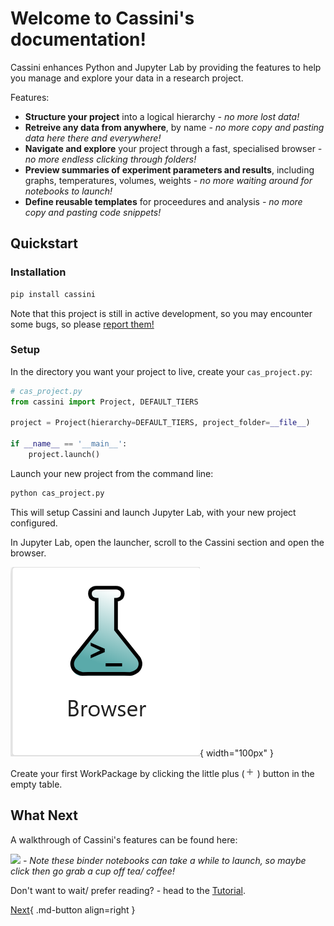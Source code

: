 # Welcome to Cassini's documentation!

Cassini enhances Python and Jupyter Lab by providing the features to help you manage and explore your data in a research project.

Features:

* **Structure your project** into a logical hierarchy _- no more lost data!_
* **Retreive any data from anywhere**, by name _- no more copy and pasting data here there and everywhere!_
* **Navigate and explore** your project through a fast, specialised browser _- no more endless clicking through folders!_
* **Preview summaries of experiment parameters and results**, including graphs, temperatures, volumes, weights _- no more waiting around for notebooks to launch!_
* **Define reusable templates** for proceedures and analysis _- no more copy and pasting code snippets!_

## Quickstart

### Installation

```bash
pip install cassini
```

Note that this project is still in active development, so you may encounter some bugs, so please [report them!](https://github.com/0Hughman0/Cassini/issues/new)

### Setup

In the directory you want your project to live, create your `cas_project.py`:

```python
# cas_project.py
from cassini import Project, DEFAULT_TIERS

project = Project(hierarchy=DEFAULT_TIERS, project_folder=__file__)

if __name__ == '__main__':
    project.launch()
```

Launch your new project from the command line:

```bash
python cas_project.py
```

This will setup Cassini and launch Jupyter Lab, with your new project configured.

In Jupyter Lab, open the launcher, scroll to the Cassini section and open the browser.

![browser button](./static/cassini-launcher.png){ width="100px" }

Create your first WorkPackage by clicking the little plus (<svg xmlns="http://www.w3.org/2000/svg" width="16" viewBox="0 0 24 24" data-icon="ui-components:add" class=""><g xmlns="http://www.w3.org/2000/svg" class="jp-icon3" fill="#616161"><path d="M19 13h-6v6h-2v-6H5v-2h6V5h2v6h6v2z"></path></g></svg>
) button in the empty table.

## What Next

A walkthrough of Cassini's features can be found here:

<div>
<a href="https://mybinder.org/v2/gh/0Hughman0/Cassini/0.3.x?urlpath=lab/tree/Introduction.ipynb"><img src="https://mybinder.org/badge_logo.svg"/></a>
<i> - Note these binder notebooks can take a while to launch, so maybe click then go grab a cup off tea/ coffee!</i>
</div>

Don't want to wait/ prefer reading? - head to the [Tutorial](./user-guide/installation-setup.md).

[Next](./user-guide/installation-setup.md){ .md-button align=right }

